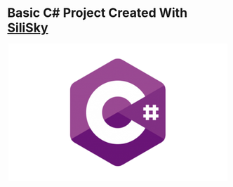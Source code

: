 # Basic C# Project Created With [SiliSky](https://www.silisky.com/)
<div align='center'>
<img src="./readmeAssets/csharp.png" width='500px'>
</div>